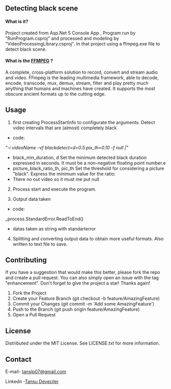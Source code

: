 

## Detecting black scene

#### What is it?

Project created from Asp.Net 5 Console App , Program run by "RunProgram.csproj" and processed and modeling by "VideoProcessingLibrary.csproj". In that project using a ffmpeg.exe file to detect black scene.

#### What is the [FFMPEG](https://ffmpeg.org/ "Go ffmpeg") ?

A complete, cross-platform solution to record, convert and stream audio and video. FFmpeg is the leading multimedia framework, able to decode, encode, transcode, mux, demux, stream, filter and play pretty much anything that humans and machines have created. It supports the most obscure ancient formats up to the cutting edge.

## Usage

1. first creating ProcessStartInfo to configurate the arguments. Detect video intervals that are (almost) completely black

* code:

_"-i videoName -vf blackdetect=d=0.5:pix_th=0.10 -f null |"_

- black_min_duration, d Set the minimum detected black duration expressed in seconds. It must be a non-negative floating point number.e 
- picture_black_ratio_th, pic_th Set the threshold for considering a picture "black". Express the minimum value for the ratio:
- There no out video so it must me put null 

2. Process start and execute the program.

3. Output data taken

* code:

_process.StandardError.ReadToEnd()

- datas taken as string with standarterror 

4. Splitting and converting output data to obtain more useful formats. Also written to text file to save.


## Contributing

If you have a suggestion that would make this better, please fork the repo and create a pull request. You can also simply open an issue with the tag "enhancement". Don't forget to give the project a star! Thanks again!

1. Fork the Project
2. Create your Feature Branch (git checkout -b feature/AmazingFeature)
3. Commit your Changes (git commit -m 'Add some AmazingFeature')
4. Push to the Branch (git push origin feature/AmazingFeature)
5. Open a Pull Request

## License

Distributed under the MIT License. See LICENSE.txt for more information.

## Contact

E-mail- tanslp07@gmail.com

Linkedn -[Tansu Deveciler](https://www.linkedin.com/in/pakize-tansu-deveciler-18b388136 "linkedn")


